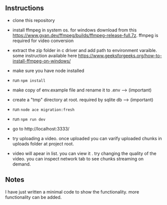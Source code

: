 ## Instructions

- clone this repository
- install ffmpeg in system os. for windows download from this https://www.gyan.dev/ffmpeg/builds/ffmpeg-release-full.7z. ffmpeg is required for video conversion
- extract the zip folder in c driver and add path to environment varaible. some instruction available here https://www.geeksforgeeks.org/how-to-install-ffmpeg-on-windows/

- make sure you have node installed
- run `npm install`
- make copy of env.example file and rename it to .env --> (important)
- create a "tmp" directory at root. required by sqlite db --> (important)
- run `node ace migration:fresh`
- run `npm run dev`
- go to http://localhost:3333/
- try uploading a video. once uploaded you can varify uploaded chunks in uploads folder at project root.
- video will apear in list. you can view it . try changing the quality of the video. you can inspect network tab to see chunks streaming on demand.

## Notes

I have just written a minimal code to show the functionality. more functionality can be added.
